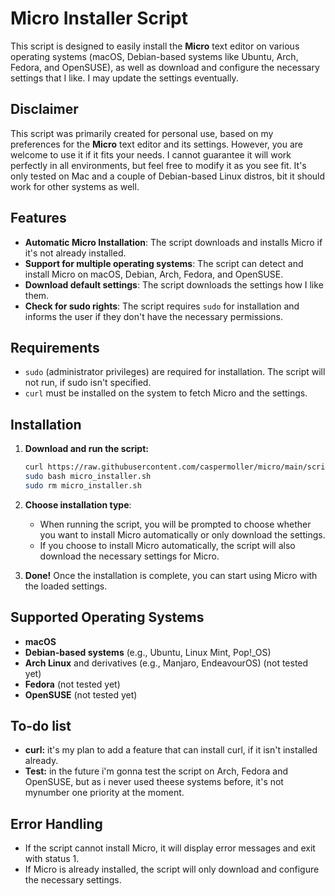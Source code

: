 # Micro Installer Script

This script is designed to easily install the **Micro** text editor on various operating systems (macOS, Debian-based systems like Ubuntu, Arch, Fedora, and OpenSUSE), as well as download and configure the necessary settings that I like. I may update the settings eventually.

## Disclaimer

This script was primarily created for personal use, based on my preferences for the **Micro** text editor and its settings. However, you are welcome to use it if it fits your needs. I cannot guarantee it will work perfectly in all environments, but feel free to modify it as you see fit. It's only tested on Mac and a couple of Debian-based Linux distros, bit it should work for other systems as well.

## Features

- **Automatic Micro Installation**: The script downloads and installs Micro if it's not already installed.
- **Support for multiple operating systems**: The script can detect and install Micro on macOS, Debian, Arch, Fedora, and OpenSUSE.
- **Download default settings**: The script downloads the settings how I like them.
- **Check for sudo rights**: The script requires `sudo` for installation and informs the user if they don't have the necessary permissions.

## Requirements

- `sudo` (administrator privileges) are required for installation. The script will not run, if sudo isn't specified.
- `curl` must be installed on the system to fetch Micro and the settings.

## Installation

1. **Download and run the script:**

   ```bash
   curl https://raw.githubusercontent.com/caspermoller/micro/main/script/micro.sh -o micro_installer.sh 
   sudo bash micro_installer.sh
   sudo rm micro_installer.sh	
   ```

3. **Choose installation type**:
   - When running the script, you will be prompted to choose whether you want to install Micro automatically or only download the settings.
   - If you choose to install Micro automatically, the script will also download the necessary settings for Micro.

4. **Done!** Once the installation is complete, you can start using Micro with the loaded settings.


## Supported Operating Systems

- **macOS**
- **Debian-based systems** (e.g., Ubuntu, Linux Mint, Pop!_OS)
- **Arch Linux** and derivatives (e.g., Manjaro, EndeavourOS) (not tested yet)
- **Fedora** (not tested yet)
- **OpenSUSE** (not tested yet)

## To-do list

- **curl:** it's my plan to add a feature that can install curl, if it isn't installed already.
- **Test:** in the future i'm gonna test the script on Arch, Fedora and OpenSUSE, but as i never used theese systems before, it's not mynumber one priority at the moment.

## Error Handling

- If the script cannot install Micro, it will display error messages and exit with status 1.
- If Micro is already installed, the script will only download and configure the necessary settings.
